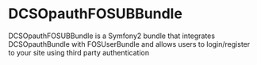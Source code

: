 DCSOpauthFOSUBBundle
====================

DCSOpauthFOSUBBundle is a Symfony2 bundle that integrates DCSOpauthBundle with FOSUserBundle and allows users to login/register to your site using third party authentication
